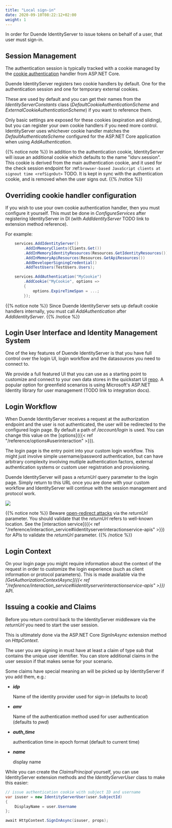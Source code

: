 ```yaml
---
title: "Local sign-in"
date: 2020-09-10T08:22:12+02:00
weight: 1
---
```


In order for Duende IdentityServer to issue tokens on behalf of a user, that user must sign-in.

## Session Management
The authentication session is typically tracked with a cookie managed by the [cookie authentication](https://docs.microsoft.com/en-us/aspnet/core/security/authentication/cookie) handler from ASP.NET Core.

Duende IdentityServer registers two cookie handlers by default. 
One for the authentication session and one for temporary external cookies. 

These are used by default and you can get their names from the *IdentityServerConstants* class (*DefaultCookieAuthenticationScheme* and *ExternalCookieAuthenticationScheme*) if you want to reference them.

Only basic settings are exposed for these cookies (expiration and sliding), but you can register your own cookie handlers if you need more control.
IdentityServer uses whichever cookie handler matches the *DefaultAuthenticateScheme* configured for the ASP.NET Core application when using *AddAuthentication*.

{{% notice note %}}
In addition to the authentication cookie, IdentityServer will issue an additional cookie which defaults to the name "idsrv.session". This cookie is derived from the main authentication cookie, and it used for the check session endpoint for :ref:`browser-based JavaScript clients at signout time <refSignOut>` TODO. It is kept in sync with the authentication cookie, and is removed when the user signs out.
{{% /notice %}}

## Overriding cookie handler configuration
If you wish to use your own cookie authentication handler, then you must configure it yourself.
This must be done in *ConfigureServices* after registering IdentityServer in DI (with *AddIdentityServer* TODO link to extension method reference).

For example:

```cs
    services.AddIdentityServer()
        .AddInMemoryClients(Clients.Get())
        .AddInMemoryIdentityResources(Resources.GetIdentityResources())
        .AddInMemoryApiResources(Resources.GetApiResources())
        .AddDeveloperSigningCredential()
        .AddTestUsers(TestUsers.Users);

    services.AddAuthentication("MyCookie")
        .AddCookie("MyCookie", options =>
        {
            options.ExpireTimeSpan = ...;
        });
```

{{% notice note %}}
Since Duende IdentityServer sets up default cookie handlers internally, you must call *AddAuthentication* after *AddIdentityServer*.
{{% /notice %}}

## Login User Interface and Identity Management System
One of the key features of Duende IdentityServer is that you have full control over the login UI, login workflow and the datasources you need to connect to.

We provide a full featured UI that you can use as a starting point to customize and connect to your own data stores in the quickstart UI [repo](https://github.com/DuendeSoftware/IdentityServer.Quickstart.UI). A popular option for greenfield scenarios is using Microsoft's ASP.NET Identity library for user management (TODO link to integration docs).

## Login Workflow
When Duende IdentityServer receives a request at the authorization endpoint and the user is not authenticated, the user will be redirected to the configured login page.
By default a path of */account/login* is used. You can change this value on the [options]({{< ref "/reference/options#userinteraction" >}}).

The login page is the entry point into your custom login workflow. This might just involve simple username/password authentication, 
but can have arbitrary complexity involving mutliple authentication factors, external authentication systems or custom user registration and provisioning.

Duende IdentityServer will pass a *returnUrl* query parameter to the login page. Simply return to this URL once you are done with your custom workflow and IdentityServer will continue with the session management and protocol work.

![](../images/signin_flow.png)

{{% notice note %}}
Beware [open-redirect attacks](https://en.wikipedia.org/wiki/URL_redirection#Security_issues) via the *returnUrl* parameter. You should validate that the *returnUrl* refers to well-known location. See the [interaction service]({{< ref "/reference/interaction_service#iidentityserverinteractionservice-apis" >}}) for APIs to validate the *returnUrl* parameter.
{{% /notice %}}

## Login Context
On your login page you might require information about the context of the request in order to customize the login experience 
(such as client information or protocol parameters).
This is made available via the *[GetAuthorizationContextAsync]({{< ref "/reference/interaction_service#iidentityserverinteractionservice-apis" >}})* API.

## Issuing a cookie and Claims
Before you return control back to the IdentityServer middleware via the *returnUrl* you need to start the user session.

This is ultimately done via the ASP.NET Core *SignInAsync* extension method on *HttpContext*.

The user you are signing in must have at least a claim of type *sub* that contains the unique user identifier.
You can store additional claims in the user session if that makes sense for your scenario.

Some claims have special meaning an will be picked up by IdentityServer if you add them, e.g.:

* ***idp***

    Name of the identity provider used for sign-in (defaults to *local*)

* ***amr***

    Name of the authentication method used for user authentication (defaults to *pwd*)

* ***auth_time***

    authentication time in epoch format (default to current time)

* ***name***

    display name

While you can create the *ClaimsPrincipal* yourself, you can use IdentityServer extension methods and the *IdentityServerUser* class to make this easier:

```cs
// issue authentication cookie with subject ID and username
var isuser = new IdentityServerUser(user.SubjectId)
{
    DisplayName = user.Username
};

await HttpContext.SignInAsync(isuser, props);
```